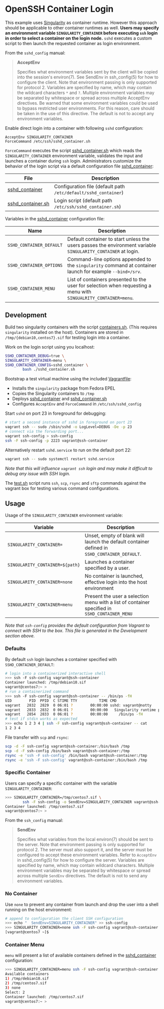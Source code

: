# OpenSSH Container Login

This example uses [Singularity][03] as container runtime. However this approach
should be applicable to other container runtimes as well. **Users may specify
an environment variable `SINGULARITY_CONTAINER` before executing `ssh` login in
order to select a container on the login node.** `sshd` executes a custom
script to then launch the requested container as login environment.

From the `sshd_config` manual:

> **AcceptEnv**
>
> Specifies what environment variables sent by the client will be copied into
> the session's environ(7). See SendEnv in ssh_config(5) for how to configure
> the client. Note that environment passing is only supported for protocol 2.
> Variables are specified by name, which may contain the wildcard characters
> `*` and `?`. Multiple environment variables may be separated by whitespace or
> spread across multiple AcceptEnv directives. Be warned that some environment
> variables could be used to bypass restricted user environments. For this
> reason, care should be taken in the use of this directive. The default is not
> to accept any environment variables.

Enable direct login into a container with following `sshd` configuration:

```
AcceptEnv SINGULARITY_CONTAINER
ForceCommand /etc/ssh/sshd_container.sh
```

`ForceCommand` executes the script [sshd_container.sh][02] which reads the
`SINGULARITY_CONTAINER` environment variable, validates the input and launches
a container during `ssh` login. Administrators customize the behavior of the
login script via a default configuration file [sshd_container][01]:

File                          | Description
------------------------------|-----------------------------------
[sshd_container][01]          | Configuration file (default path `/etc/default/sshd_container`)
[sshd_container.sh][02]       | Login script (default path `/etc/ssh/sshd_container.sh`) 

Variables in the [sshd_container][01] configuration file:

Name                        | Description
----------------------------|-------------------------------------
`SSHD_CONTAINER_DEFAULT`    | Default container to start unless the users passes the environment variable `SINGULARITY_CONTAINER` at login.
`SSHD_CONTAINER_OPTIONS`    | Command-line options appended to the `singularity` command at container launch for example `--bind=/srv`.
`SSHD_CONTAINER_MENU`       | List of containers presented to the user for selection when requesting a menu with `SINGUALRITY_CONTAINER=menu`.


## Development

Build two singularity containers with the script [containers.sh](containers.sh).
(This requires `singularity` installed on the host). Containers are stored in
`/tmp/{debian10,centos7}.sif` for testing login into a container.

Work on the login script using you localhost:

```bash
SSHD_CONTAINER_DEBUG=true \
SINGULARITY_CONTAINER=menu \
SSHD_CONTAINER_CONFIG=sshd_container \
        bash ./sshd_container.sh
```

Bootstrap a test virtual machine using the included [Vagrantfile](Vagrantfile):

* Installs the `singularity` package from Fedora EPEL
* Copies the Singularity containers to `/tmp`
* Deploys [sshd_container][01] and [sshd_container.sh][02]
* Configures `AcceptEnv` and `ForceCommand` in `/etc/ssh/sshd_config`

Start `sshd` on port 23 in foreground for debugging:

```bash
# start a second instance of sshd in foreground on port 23
vagrant ssh -- sudo /sbin/sshd -o LogLevel=DEBUG -De -p 23
# connect via the forwarding port...
vagrant ssh-config > ssh-config
ssh -F ssh-config -p 2223 vagrant@ssh-container
```

Alternatively restart `sshd.service` to run on the default port 22:

```bash
vagrant ssh -- sudo systemctl restart sshd.service
```

_Note that this will influence `vagrant ssh` login and may make it difficult to
debug any issue with SSH login._

The [test.sh](test.sh) script runs `ssh`, `scp`, `rsync` and `sftp` commands
against the vagrant box for testing various command configurations.

## Usage

Usage of the `SINGULARITY_CONTAINER` environment variable:

Variable                        | Description
--------------------------------|---------------------------------------
`SINGULARITY_CONTAINER=`        | Unset, empty of blank will launch the default container defined in `SSHD_CONTAINER_DEFAULT`.
`SINGULARITY_CONTAINER=${path}` | Launches a container specified by a user.
`SINGULARITY_CONTAINER=none`    | No container is launched, effective login into the host environment
`SINGULARITY_CONTAINER=menu`    | Present the user a selection menu with a list of container specified in `SSHD_CONTAINER_MENU`

_Note that `ssh-config` provides the default configuration from
Vagrant to connect with SSH to the box. This file is generated
in the Development section above._

### Defaults

By default `ssh` login launches a container specified with `SSHD_CONTAINER_DEFAULT`:

```bash
# login into a containerized interactive shell
>>> ssh -F ssh-config vagrant@ssh-container   
Container launched: /tmp/debian10.sif
vagrant@centos7:~ >
# run a containerized command
>>> ssh -F ssh-config vagrant@ssh-container -- /bin/ps -fH
UID        PID  PPID  C STIME TTY          TIME CMD
vagrant   2832  2829  0 06:01 ?        00:00:00 sshd: vagrant@notty
vagrant   2833  2832  0 06:01 ?        00:00:00   Singularity runtime parent
vagrant   2854  2833  0 06:01 ?        00:00:00     /bin/ps -fH
# test if stdin works as expected
>>> echo 1 2 3 4 | ssh -F ssh-config vagrant@ssh-container -- cat
1 2 3 4
```

File transfer with `scp` and `rsync`:

```bash
scp -d -F ssh-config vagrant@ssh-container:/bin/bash /tmp
scp -d -F ssh-config /bin/bash vagrant@ssh-container:/tmp
rsync -e 'ssh -F ssh-config' /bin/bash vagrant@ssh-container:/tmp
rsync -e 'ssh -F ssh-config' vagrant@ssh-container:/bin/bash /tmp
```

### Specific Container

Users can specify a specific container with the variable `SINGULARITY_CONTAINER`:

```bash
>>> SINGULARITY_CONTAINER=/tmp/centos7.sif \
        ssh -F ssh-config -o SendEnv=SINGULARITY_CONTAINER vagrant@ssh-container 
Container launched: /tmp/centos7.sif
vagrant@centos7:~ > 
```

From the `ssh_config` manual:

> **SendEnv**
>
> Specifies what variables from the local environ(7) should be sent to the
> server. Note that environment passing is only supported for protocol 2. The
> server must also support it, and the server must be configured to accept
> these environment variables. Refer to `AcceptEnv` in sshd_config(5) for how
> to configure the server. Variables are specified by name, which may contain
> wildcard characters. Multiple environment variables may be separated by
> whitespace or spread across multiple `SendEnv` directives. The default is not
> to send any environment variables.

### No Container

Use `none` to prevent any container from launch and drop the user into a
shell running on the host environment:

```bash
# append to configuration the client SSH configuration
>>> echo "  SendEnv=SINGULARITY_CONTAINER" >> ssh-config
>>> SINGULARITY_CONTAINER=none ssh -F ssh-config vagrant@ssh-container
[vagrant@centos7 ~]$
```

### Container Menu

`menu` will present a list of available containers defined in the
[sshd_container][01] configuration:

```bash
>>> SINGULARITY_CONTAINER=menu ssh -F ssh-config vagrant@ssh-container
Available containers
1) /tmp/debian10.sif
2) /tmp/centos7.sif
3) none
Select: 2
Container launched: /tmp/centos7.sif
vagrant@centos7:~ >
```

[01]: sshd_container
[02]: sshd_container.sh
[03]: https://sylabs.io/singularity/
